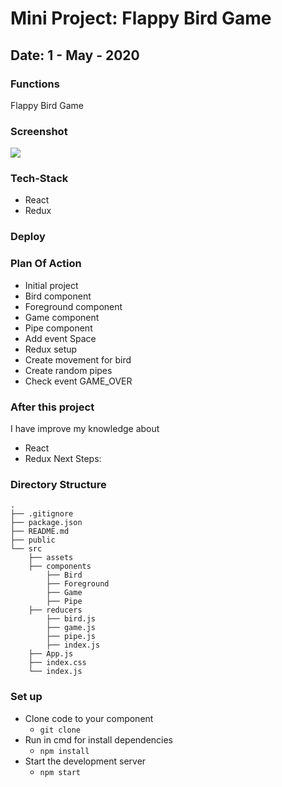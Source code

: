 # Mini Project: Flappy Bird Game

## Date: 1 - May - 2020

### Functions

Flappy Bird Game

### Screenshot
<img src="https://i.imgur.com/X83Hwic.png" />

### Tech-Stack
- React
- Redux

### Deploy

### Plan Of Action
- Initial project
- Bird component
- Foreground component
- Game component
- Pipe component
- Add event Space
- Redux setup
- Create movement for bird
- Create random pipes
- Check event GAME_OVER

### After this project
I have improve my knowledge about
  - React
  - Redux
Next Steps:

### Directory Structure
```
.
├── .gitignore
├── package.json
├── README.md
├── public
└── src
    ├── assets
    ├── components
        ├── Bird
        ├── Foreground
        ├── Game
        ├── Pipe
    ├── reducers
        ├── bird.js
        ├── game.js
        ├── pipe.js
        ├── index.js
    ├── App.js
    ├── index.css
    └── index.js
``` 
### Set up
- Clone code to your component
  - `git clone`
- Run in cmd for install dependencies
  - `npm install`
- Start the development server
  - `npm start`
